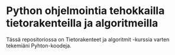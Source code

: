 # Python ohjelmointia tehokkailla tietorakenteilla ja algoritmeilla

Tässä repositoriossa on Tietorakenteet ja algoritmit -kurssia varten tekemiäni Pyhton-koodeja.
